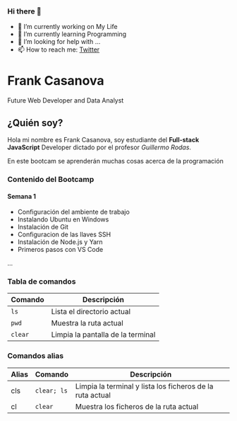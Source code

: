 ### Hi there 👋

- 🔭 I’m currently working on My Life
- 🌱 I’m currently learning Programming
- 🤔 I’m looking for help with ...
- 📫 How to reach me: [Twitter](https://twitter.com/frank_casanovaa)

# Frank Casanova
Future Web Developer and Data Analyst

## ¿Quién soy?
Hola mi nombre es Frank Casanova, soy estudiante del **Full-stack JavaScript** Developer dictado por el profesor *Guillermo Rodas*.

En este bootcam se aprenderán muchas cosas acerca de la programación

### Contenido del Bootcamp

#### Semana 1

* Configuración del ambiente de trabajo
* Instalando Ubuntu en Windows
* Instalación de Git
* Configuracion de las llaves SSH
* Instalación de Node.js y Yarn
* Primeros pasos con VS Code

...

### Tabla de comandos

| Comando | Descripción |
|------|-----|
| `ls` | Lista el directorio actual |
| `pwd` | Muestra la ruta actual |
| `clear` | Limpia la pantalla de la terminal |

### Comandos alias 

| Alias | Comando | Descripción |
|------|-|-----|
| cls |`clear; ls`| Limpia la terminal y lista los ficheros de la ruta actual |
| cl |`clear`| Muestra los ficheros de la ruta actual |
